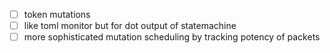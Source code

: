 - [ ] token mutations
- [ ] like toml monitor but for dot output of statemachine
- [ ] more sophisticated mutation scheduling by tracking potency of packets
